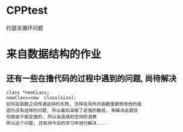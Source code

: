 # CPPtest
约瑟夫循环问题

来自数据结构的作业
=

还有一些在撸代码的过程中遇到的问题, 尚待解决
-

    class *newCLass;
    newClass=new  class[size];
    如何在函数之间传递这样的东西, 怎样在另外的函数里面修改他的值
    因为没有这样的问题, 所以最后采取了定值的数组, 来解决此题目
    但是由于是定值的, 所以会造成的空间的浪费
    所以这个问题, 还有待今后的学习中进行解决....
